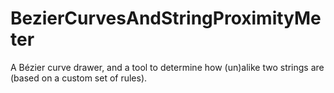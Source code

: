 BezierCurvesAndStringProximityMeter
===================================

A Bézier curve drawer, and a tool to determine how (un)alike two strings are (based on a custom set of rules).